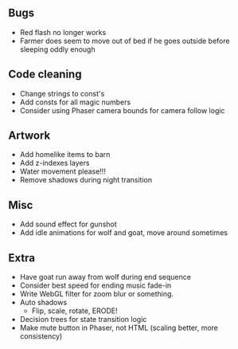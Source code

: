 Bugs
----
- Red flash no longer works
- Farmer does seem to move out of bed if he goes outside before sleeping oddly enough

Code cleaning
-------------
- Change strings to const's
- Add consts for all magic numbers
- Consider using Phaser camera bounds for camera follow logic

Artwork
-------
- Add homelike items to barn
- Add z-indexes layers
- Water movement please!!!
- Remove shadows during night transition

Misc
----
- Add sound effect for gunshot
- Add idle animations for wolf and goat, move around sometimes

Extra
-----
- Have goat run away from wolf during end sequence
- Consider best speed for ending music fade-in
- Write WebGL filter for zoom blur or something.
- Auto shadows
    + Flip, scale, rotate, ERODE!
- Decision trees for state transition logic
- Make mute button in Phaser, not HTML (scaling better, more consistency)